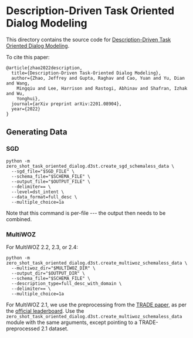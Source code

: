 # Description-Driven Task Oriented Dialog Modeling

This directory contains the source code for
[Description-Driven Task Oriented Dialog Modeling](https://arxiv.org/abs/2201.08904).

To cite this paper:

```
@article{zhao2022description,
  title={Description-Driven Task-Oriented Dialog Modeling},
  author={Zhao, Jeffrey and Gupta, Raghav and Cao, Yuan and Yu, Dian and Wang,
    Mingqiu and Lee, Harrison and Rastogi, Abhinav and Shafran, Izhak and Wu,
    Yonghui},
  journal={arXiv preprint arXiv:2201.08904},
  year={2022}
}
```

## Generating Data

### SGD

```
python -m zero_shot_task_oriented_dialog.d3st.create_sgd_schemaless_data \
  --sgd_file="$SGD_FILE" \
  --schema_file="$SCHEMA_FILE" \
  --output_file="$OUTPUT_FILE" \
  --delimiter== \
  --level=dst_intent \
  --data_format=full_desc \
  --multiple_choice=1a
```

Note that this command is per-file --- the output then needs to be combined.

### MultiWOZ

For MultiWOZ 2.2, 2.3, or 2.4:

```
python -m zero_shot_task_oriented_dialog.d3st.create_multiwoz_schemaless_data \
  --multiwoz_dir="$MULTIWOZ_DIR" \
  --output_dir="$OUTPUT_DIR" \
  --schema_file="$SCHEMA_FILE" \
  --description_type=full_desc_with_domain \
  --delimiter== \
  --multiple_choice=1a
```

For MultiWOZ 2.1, we use the preprocessing from the
[TRADE paper](https://github.com/jasonwu0731/trade-dst), as per the
[official leaderboard](https://github.com/budzianowski/multiwoz#dialog-state-tracking).
Use the `zero_shot_task_oriented_dialog.d3st.create_multiwoz_schemaless_data`
module with the same arguments, except pointing to a TRADE-preprocessed 2.1
dataset.
